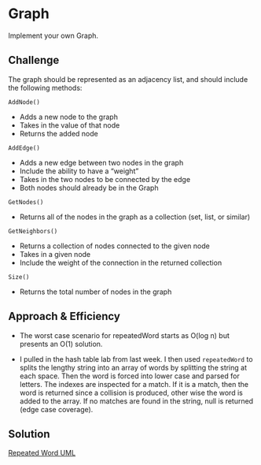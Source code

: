 # Graph
Implement your own Graph.

## Challenge
The graph should be represented as an adjacency list, and should include the following methods:

 ```AddNode()```
  * Adds a new node to the graph
  * Takes in the value of that node
  * Returns the added node

 ```AddEdge()```
  * Adds a new edge between two nodes in the graph
  * Include the ability to have a “weight”
  * Takes in the two nodes to be connected by the edge
  * Both nodes should already be in the Graph
  
 ```GetNodes()```
  * Returns all of the nodes in the graph as a collection (set, list, or similar)

 ```GetNeighbors()```
  * Returns a collection of nodes connected to the given node
  * Takes in a given node
  * Include the weight of the connection in the returned collection

 ```Size()```
  * Returns the total number of nodes in the graph

## Approach & Efficiency
* The worst case scenario for repeatedWord starts as O(log n) but presents an O(1) solution.

* I pulled in the hash table lab from last week. I then used ```repeatedWord``` to splits the lengthy string into an array of words by splitting the string at each space. Then the word is forced into lower case and parsed for letters. The indexes are inspected for a match. If it is a match, then the word is returned since a collision is produced, other wise the word is added to the array. If no matches are found in the string, null is returned (edge case coverage).

## Solution

[Repeated Word UML](./assets/repeated_word.JPG)